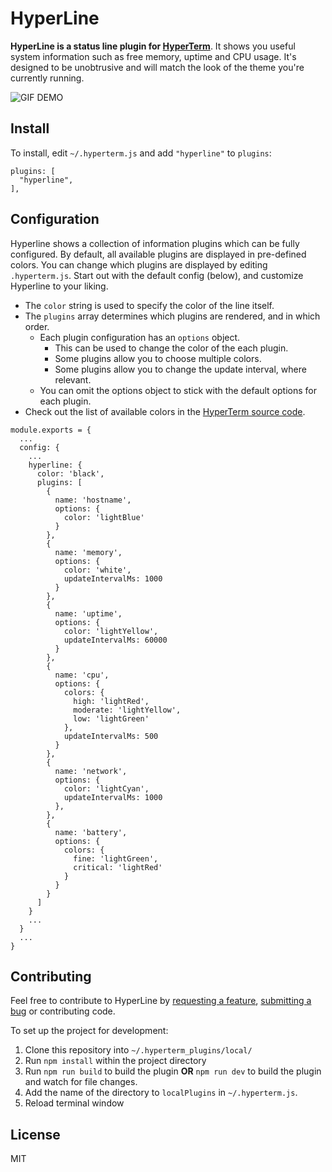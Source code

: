 HyperLine
=========

**HyperLine is a status line plugin for [HyperTerm](https://hyperterm.org/)**. It shows you useful system information such as free memory, uptime and CPU usage. It's designed to be unobtrusive and will match the look of the theme you're currently running.

![GIF DEMO](https://cloud.githubusercontent.com/assets/6755555/18163794/6737759e-7045-11e6-9117-41f7f343d43e.gif)

## Install

To install, edit `~/.hyperterm.js` and add `"hyperline"` to `plugins`:

```
plugins: [                                                                                               
  "hyperline",                                                                                           
],   
```

## Configuration

Hyperline shows a collection of information plugins which can be fully configured.
By default, all available plugins are displayed in pre-defined colors.
You can change which plugins are displayed by editing `.hyperterm.js`. Start
out with the default config (below), and customize Hyperline to your liking.

* The `color` string is used to specify the color of the line itself.
* The `plugins` array determines which plugins are rendered, and in which order.
  * Each plugin configuration has an `options` object.
    * This can be used to change the color of the each plugin.
    * Some plugins allow you to choose multiple colors.
    * Some plugins allow you to change the update interval, where relevant. 
  * You can omit the options object to stick with the default options for each plugin.
* Check out the list of available colors in the [HyperTerm source code](https://github.com/zeit/hyperterm/blob/master/lib/utils/colors.js).

```
module.exports = {
  ...
  config: {
    ...
    hyperline: {
      color: 'black',
      plugins: [
        {
          name: 'hostname',
          options: {
            color: 'lightBlue'
          }
        },
        {
          name: 'memory',
          options: {
            color: 'white',
            updateIntervalMs: 1000
          }
        },
        {
          name: 'uptime',
          options: {
            color: 'lightYellow',
            updateIntervalMs: 60000
          }
        },
        {
          name: 'cpu',
          options: {
            colors: {
              high: 'lightRed',
              moderate: 'lightYellow',
              low: 'lightGreen'
            },
            updateIntervalMs: 500
          }
        },
        {
          name: 'network',
          options: {
            color: 'lightCyan',
            updateIntervalMs: 1000
          },
        },
        {
          name: 'battery',
          options: {
            colors: {
              fine: 'lightGreen',
              critical: 'lightRed'
            }
          }
        }
      ]
    }
    ...
  }
  ...
}
```

## Contributing

Feel free to contribute to HyperLine by [requesting a feature](https://github.com/NickTikhonov/hyperterm-hyperline/issues/new), [submitting a bug](https://github.com/NickTikhonov/hyperterm-hyperline/issues/new) or contributing code.

To set up the project for development:

1. Clone this repository into `~/.hyperterm_plugins/local/`
2. Run `npm install` within the project directory
3. Run `npm run build` to build the plugin **OR** `npm run dev` to build the plugin and watch for file changes.
4. Add the name of the directory to `localPlugins` in `~/.hyperterm.js`.
5. Reload terminal window

## License

MIT
